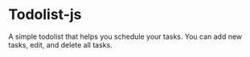 # Todolist-js

A simple todolist that helps you schedule your tasks. You can add new tasks, edit, and delete all tasks.
